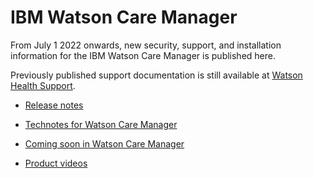 # IBM Watson Care Manager

From July 1 2022 onwards, new security, support, and installation information for the IBM Watson Care Manager is published here.

Previously published support documentation is still available at [Watson Health Support](https://ibmwatsonhealth.force.com/mysupport).

* [Release notes](wcm/wcm-release-notes.md)

* [Technotes for Watson Care Manager](wcm/wcm_technotes.md)

* [Coming soon in Watson Care Manager](wcm/wcm-coming-soon.md)

* [Product videos](wcm/wcm_videos.md)
